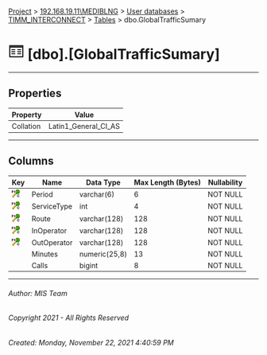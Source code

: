 #### 

[Project](../../../../index.md) > [192.168.19.11\\MEDIBLNG](../../../index.md) > [User databases](../../index.md) > [TIMM_INTERCONNECT](../index.md) > [Tables](Tables.md) > dbo.GlobalTrafficSumary

# ![Tables](../../../../Images/Table32.png) [dbo].[GlobalTrafficSumary]

---

## <a name="#properties"></a>Properties

| Property | Value |
|---|---|
| Collation | Latin1_General_CI_AS |


---

## <a name="#columns"></a>Columns

| Key | Name | Data Type | Max Length (Bytes) | Nullability |
|---|---|---|---|---|
| [![Cluster Primary Key PK_GlobalTrafficSumary: Period\ServiceType\Route\InOperator\OutOperator](../../../../Images/pkcluster.png)](#indexes) | Period | varchar(6) | 6 | NOT NULL |
| [![Cluster Primary Key PK_GlobalTrafficSumary: Period\ServiceType\Route\InOperator\OutOperator](../../../../Images/pkcluster.png)](#indexes) | ServiceType | int | 4 | NOT NULL |
| [![Cluster Primary Key PK_GlobalTrafficSumary: Period\ServiceType\Route\InOperator\OutOperator](../../../../Images/pkcluster.png)](#indexes) | Route | varchar(128) | 128 | NOT NULL |
| [![Cluster Primary Key PK_GlobalTrafficSumary: Period\ServiceType\Route\InOperator\OutOperator](../../../../Images/pkcluster.png)](#indexes) | InOperator | varchar(128) | 128 | NOT NULL |
| [![Cluster Primary Key PK_GlobalTrafficSumary: Period\ServiceType\Route\InOperator\OutOperator](../../../../Images/pkcluster.png)](#indexes) | OutOperator | varchar(128) | 128 | NOT NULL |
|  | Minutes | numeric(25,8) | 13 | NOT NULL |
|  | Calls | bigint | 8 | NOT NULL |


---

###### Author:  MIS Team

###### Copyright 2021 - All Rights Reserved

###### Created: Monday, November 22, 2021 4:40:59 PM

